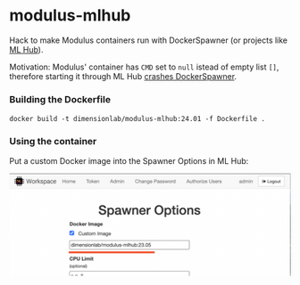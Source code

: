 # modulus-mlhub

Hack to make Modulus containers run with DockerSpawner (or projects like [ML Hub](https://github.com/ml-tooling/ml-hub)).

Motivation: Modulus' container has `CMD` set to `null` istead of empty list `[]`, therefore starting it through ML Hub [crashes DockerSpawner](https://github.com/jupyterhub/jupyterhub/issues/3805).

### Building the Dockerfile

```
docker build -t dimensionlab/modulus-mlhub:24.01 -f Dockerfile .
```

### Using the container

Put a custom Docker image into the Spawner Options in ML Hub:

![ML Hub setup](mlhub.png)